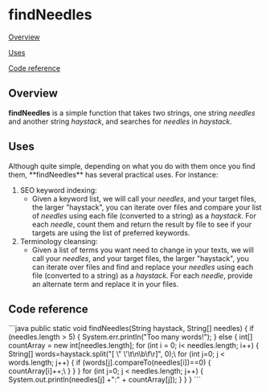 <!-- Confidential + Proprietary Google&#174;-->
<!-- Exercise #1 - findNeedles (required)-->
<!-- This exercise has two required parts:-->
<!--
1. Write an API reference document that explains
how to call this method. Your audience for this
document is an experienced Java programmer.
 
2. Assume you have a chance to send comments or
questions to the person who wrote the code.
Suggest ways to improve the code, for example,
to reduce memory usage or enhance features -->

# findNeedles

[Overview](#Overview)

[Uses](#Uses)

[Code reference](#Code)

## Overview
<a name="Overview"/>

**findNeedles** is a simple function that takes two strings, one string *needles* 
and another string *haystack*, and searches for *needles* in *haystack*. 

## Uses
<a name="Uses"/>
Although quite simple, depending on what you do with them once you find them, **findNeedles** has several practical uses. For instance:

1) SEO keyword indexing:
	- Given a keyword list, we will call your *needles*, and your target files, the larger "haystack", 
	you can iterate over files and compare your list of *needles* using each 
	file (converted to a string) as a *haystack*. For each *needle*, count them and return 
	the result by file to see if your targets are using the list of preferred keywords.
2) Terminology cleansing:
	- Given a list of terms you want need to change in your texts, 
	we will call your *needles*, and your target files, the larger "haystack", you can 
	iterate over files and find and replace your *needles* using each 
	file (converted to a string) as a *haystack*. For each *needle*, provide an alternate term and replace it 
	in your files. 


## Code reference
<a name="Code"/>
```java
public static void findNeedles(String haystack, String[] needles) {
if (needles.length > 5) {
System.err.println("Too many words!");
} else {
int[] countArray = new int[needles.length];
for (int i = 0; i< needles.length; i++) { String[] words=haystack.split("[ \" \'\t\n\b\f\r]", 0);\
for (int j=0; j
< words.length; j++) { if (words[j].compareTo(needles[i])==0) { countArray[i]++;\
} } } for (int j=0; j
< needles.length; j++) { System.out.println(needles[j] +":" + countArray[j]); } } }
```
